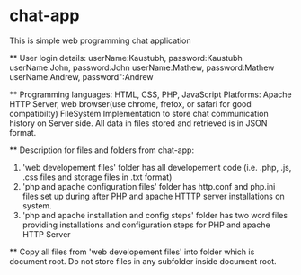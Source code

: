 # chat-app
This is simple web programming chat application

** User login details: 
userName:Kaustubh,  password:Kaustubh
userName:John,  password:John
userName:Mathew, password:Mathew
userName:Andrew,  password":Andrew

**
Programming languages: HTML, CSS, PHP, JavaScript
Platforms: Apache HTTP Server, web browser(use chrome, frefox, or safari for good compatibilty)
FileSystem Implementation to store chat communication history on Server side. All data in files stored and retrieved is in JSON format.

** Description for files and folders from chat-app:
1) 'web developement files' folder has all developement code (i.e. .php, .js, .css files and storage files in .txt format)
2) 'php and apache configuration files' folder has http.conf and php.ini files  set up during after PHP and apache HTTTP server installations on system. 
3) 'php and apache installation and config steps' folder has two word files providing installations and configuration steps for PHP and apache HTTP Server

** Copy all files from 'web developement files' into folder which is document root. Do not store files in any subfolder inside document root.

